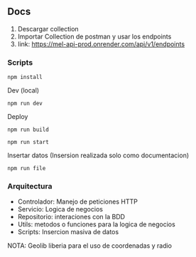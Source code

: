 ## Docs

1) Descargar collection
2) Importar Collection de postman y usar los endpoints
3) link: https://mel-api-prod.onrender.com/api/v1/endpoints

### Scripts

```
npm install
```

Dev (local)

```
npm run dev
```

Deploy

```
npm run build
```

```
npm run start
```

Insertar datos (Insersion realizada solo como documentacion)

```
npm run file
```

### Arquitectura

- Controlador: Manejo de peticiones HTTP
- Servicio: Logica de negocios
- Repositorio: interaciones con la BDD
- Utils: metodos o funciones para la logica de negocios
- Scripts: Insercion masiva de datos


NOTA: Geolib liberia para el uso de coordenadas y radio